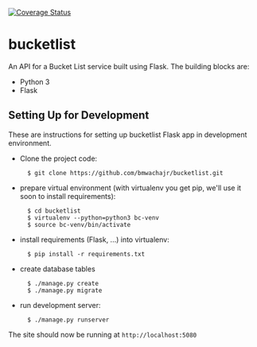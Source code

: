 [![Coverage Status](https://coveralls.io/repos/github/bmwachajr/bucketlist/badge.svg?branch=master)](https://coveralls.io/github/bmwachajr/bucketlist?branch=master)

# bucketlist
An API for a Bucket List service built using Flask.
The building blocks are:

* Python 3
* Flask

## Setting Up for Development

These are instructions for setting up bucketlist Flask app
in development environment.

* Clone the project code:

        $ git clone https://github.com/bmwachajr/bucketlist.git

* prepare virtual environment
  (with virtualenv you get pip, we'll use it soon to install requirements):

        $ cd bucketlist
        $ virtualenv --python=python3 bc-venv
        $ source bc-venv/bin/activate


* install requirements (Flask, ...) into virtualenv:

        $ pip install -r requirements.txt

* create database tables

        $ ./manage.py create
        $ ./manage.py migrate

* run development server:

        $ ./manage.py runserver

The site should now be running at `http://localhost:5080`
